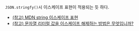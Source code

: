`JSON.stringfy()`시 이스케이프 표현이 적용되는 듯 하다.

- [(참고) MDN string 이스케이프 표현](https://developer.mozilla.org/ko/docs/Web/JavaScript/Reference/Global_Objects/String)
- [(참고) 문자열 리터럴 값을 이스케이프 해제하는 방법은 무엇입니까?](https://pythonq.com/so/javascript/1398560)
